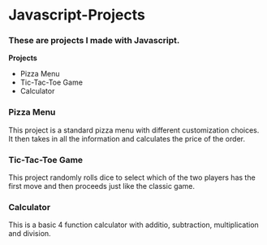 # Javascript-Projects
### These are projects I made with Javascript. ###

**Projects**
- Pizza Menu
- Tic-Tac-Toe Game
- Calculator

### Pizza Menu ###
This project is a standard pizza menu with different customization choices. It then takes in all the information and calculates the price of the order.

### Tic-Tac-Toe Game ###
This project randomly rolls dice to select which of the two players has the first move and then proceeds just like the classic game. 

### Calculator ###
This is a basic 4 function calculator with additio, subtraction, multiplication and division.
